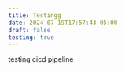 ```yaml
---
title: Testingg
date: 2024-07-19T17:57:43-05:00
draft: false
testing: true
---
```

testing cicd pipeline
